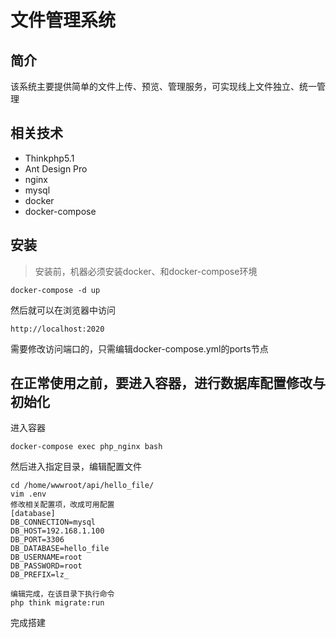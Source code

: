 文件管理系统
===============

## 简介

该系统主要提供简单的文件上传、预览、管理服务，可实现线上文件独立、统一管理

## 相关技术

+ Thinkphp5.1
+ Ant Design Pro
+ nginx
+ mysql
+ docker
+ docker-compose

## 安装

> 安装前，机器必须安装docker、和docker-compose环境

~~~
docker-compose -d up
~~~

然后就可以在浏览器中访问

~~~
http://localhost:2020
~~~

需要修改访问端口的，只需编辑docker-compose.yml的ports节点

## 在正常使用之前，要进入容器，进行数据库配置修改与初始化

进入容器

~~~
docker-compose exec php_nginx bash
~~~

然后进入指定目录，编辑配置文件

~~~
cd /home/wwwroot/api/hello_file/
vim .env
修改相关配置项，改成可用配置
[database]
DB_CONNECTION=mysql
DB_HOST=192.168.1.100
DB_PORT=3306
DB_DATABASE=hello_file
DB_USERNAME=root
DB_PASSWORD=root
DB_PREFIX=lz_

编辑完成，在该目录下执行命令
php think migrate:run
~~~

完成搭建

